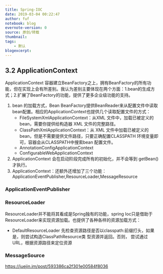```yaml
---
title: Spring-IOC
date: 2019-03-04 00:22:47
author: fuf
notebook: blog
evernote-version: 0
source: 原创/转载
thumbnail: 
tags:
    - 默认
blogexcerpt:
---
```




## 3.2 ApplicationContext
ApplicationContext 容器建立BeanFactory之上，拥有BeanFactory的所有功能，但在实现上会有所差别。我认为差别主要体现在两个方面：1.bean的生成方式；2.扩展了BeanFactory的功能，提供了更多企业级功能的支持。
1. bean 的加载方式，Bean BeanFactory提供BeanReader来从配置文件中读取bean配置。相应的ApplicationContext也提供几个读取配置文件的方式：
   - FileSystemXmlApplicationContext：从XML 文件中，加载已被定义的bean，需要你提供给构造器 XML 文件的完整路径。
   - ClassPathXmlApplicationContext：从 XML 文件中加载已被定义的bean，但是不需要提供文件路径，只要正确配置CLASSPATH 环境变量即可，容器会从CLASSPATH中搜索bean 配置文件。
   - AnnotationConfigApplicationContext
   - ConfigurableWebApplicationContext
2. ApplicationContext 会在启动阶段完成所有的初始化，并不会等到 getBean()才执行。
3. ApplicationContext：还额外还增加了三个功能：ApplicationEventPublisher,ResourceLoader,MessageResource

### ApplicationEventPublisher
<!-- more -->
### ResourceLoader
ResourceLoader并不能将其看成是Spring独有的功能，spring Ioc只是借助于ResourceLoader来实现资源加载。也提供了各种各样的资源加载方式： 
 - DefaultResourceLoader 先检查资源路径是否以classpath:前缀打头，如果是，则尝试构造ClassPathResource类 型资源并返回。否则， 尝试通过URL，根据资源路径来定位资源

### MessageSource

https://juejin.im/post/593386ca2f301e00584f8036